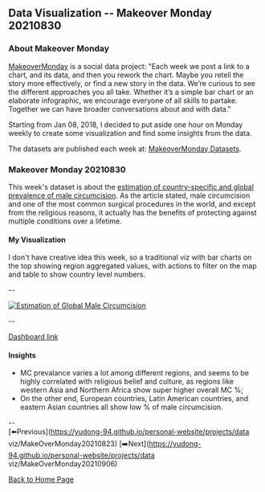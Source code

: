 <head>
  <!-- Global site tag (gtag.js) - Google Analytics -->
<script async src="https://www.googletagmanager.com/gtag/js?id=UA-112502179-1"></script>
<script>
  window.dataLayer = window.dataLayer || [];
  function gtag(){dataLayer.push(arguments);}
  gtag('js', new Date());

  gtag('config', 'UA-112502179-1');
</script>
</head>


## Data Visualization -- Makeover Monday 20210830

### About Makeover Monday

[MakeoverMonday](http://www.makeovermonday.co.uk/) is a social data project:
"Each week we post a link to a chart, and its data, and then you rework the chart.
Maybe you retell the story more effectively, or find a new story in the data.
We’re curious to see the different approaches you all take. Whether it’s a simple bar chart or an elaborate infographic, we encourage everyone of all skills to partake.
Together we can have broader conversations about and with data."

Starting from Jan 08, 2018, I decided to put aside one hour on Monday weekly to create some visualization and find some insights from the data.

The datasets are published each week at: [MakeoverMonday Datasets](http://www.makeovermonday.co.uk/data/).

### Makeover Monday 20210830

This week's dataset is about the [estimation of country-specific and global prevalence of male circumcision](https://pophealthmetrics.biomedcentral.com/articles/10.1186/s12963-016-0073-5). As the article stated, male circumcision and one of the most common surgical procedures in the world, and except from the religious reasons, it actually has the benefits of protecting against multiple conditions over a lifetime.  

#### My Visualization

I don't have creative idea this week, so a traditional viz with bar charts on the top showing region aggregated values, with actions to filter on the map and table to show country level numbers.  

--  
<div class='tableauPlaceholder' id='viz1630361735279' style='position: relative'>
  <noscript><a href='#'>
    <img alt='Estimation of Global Male Circumcision ' src='https:&#47;&#47;public.tableau.com&#47;static&#47;images&#47;Ma&#47;MakeOverMonday20210830EstimationofGlobalMaleCircumcision&#47;EstimationofGlobalMaleCircumcision&#47;1_rss.png' style='border: none' />
    </a></noscript>
  <object class='tableauViz'  style='display:none;'>
    <param name='host_url' value='https%3A%2F%2Fpublic.tableau.com%2F' /> 
    <param name='embed_code_version' value='3' /> 
    <param name='site_root' value='' />
    <param name='name' value='MakeOverMonday20210830EstimationofGlobalMaleCircumcision&#47;EstimationofGlobalMaleCircumcision' />
    <param name='tabs' value='no' />
    <param name='toolbar' value='yes' />
    <param name='static_image' value='https:&#47;&#47;public.tableau.com&#47;static&#47;images&#47;Ma&#47;MakeOverMonday20210830EstimationofGlobalMaleCircumcision&#47;EstimationofGlobalMaleCircumcision&#47;1.png' />
    <param name='animate_transition' value='yes' />
    <param name='display_static_image' value='yes' />
    <param name='display_spinner' value='yes' />
    <param name='display_overlay' value='yes' />
    <param name='display_count' value='yes' />
    <param name='language' value='en-US' />
    <param name='filter' value='publish=yes' />
  </object></div>             
  <script type='text/javascript'>     
  var divElement = document.getElementById('viz1630361735279');     
  var vizElement = divElement.getElementsByTagName('object')[0];              
  if ( divElement.offsetWidth > 800 ) { vizElement.style.width='800px';vizElement.style.height='827px';} else if ( divElement.offsetWidth > 500 ) { vizElement.style.width='800px';vizElement.style.height='827px';} else { vizElement.style.width='100%';vizElement.style.height='1127px';}       
  var scriptElement = document.createElement('script');         
  scriptElement.src = 'https://public.tableau.com/javascripts/api/viz_v1.js';    
  vizElement.parentNode.insertBefore(scriptElement, vizElement);           
</script>  
  
--  

[Dashboard link](https://public.tableau.com/views/MakeOverMonday20210830EstimationofGlobalMaleCircumcision/EstimationofGlobalMaleCircumcision?:language=en-US&publish=yes&:display_count=n&:origin=viz_share_link)
  
#### Insights
* MC prevalance varies a lot among different regions, and seems to be highly correlated with religious belief and culture, as regions like western Asia and Northern Africa show super higher overall MC %;  
* On the other end, European countries, Latin American countries, and eastern Asian countries all show low % of male circumcision.  
  
--  
[⬅️Previous](https://yudong-94.github.io/personal-website/projects/data viz/MakeOverMonday20210823)  [➡️Next](https://yudong-94.github.io/personal-website/projects/data viz/MakeOverMonday20210906)  

[Back to Home Page](https://yudong-94.github.io/personal-website/)
